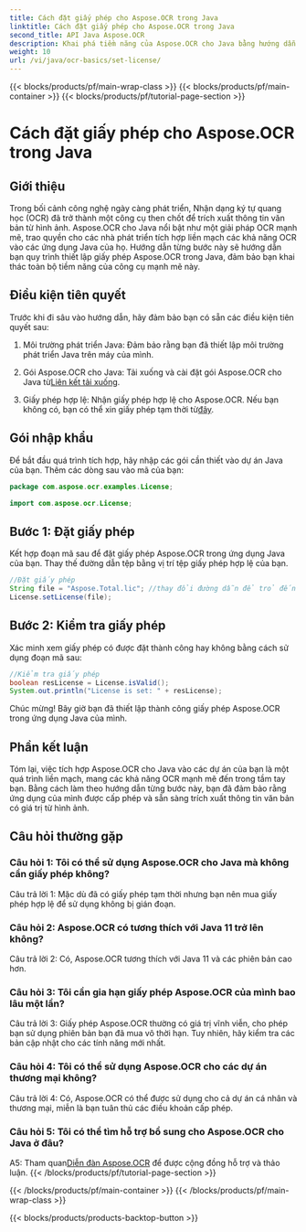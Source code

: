 ```yaml
---
title: Cách đặt giấy phép cho Aspose.OCR trong Java
linktitle: Cách đặt giấy phép cho Aspose.OCR trong Java
second_title: API Java Aspose.OCR
description: Khai phá tiềm năng của Aspose.OCR cho Java bằng hướng dẫn từng bước này. Thiết lập giấy phép của bạn một cách dễ dàng và nâng cao khả năng OCR của bạn.
weight: 10
url: /vi/java/ocr-basics/set-license/
---
```


{{< blocks/products/pf/main-wrap-class >}}
{{< blocks/products/pf/main-container >}}
{{< blocks/products/pf/tutorial-page-section >}}

# Cách đặt giấy phép cho Aspose.OCR trong Java

## Giới thiệu

Trong bối cảnh công nghệ ngày càng phát triển, Nhận dạng ký tự quang học (OCR) đã trở thành một công cụ then chốt để trích xuất thông tin văn bản từ hình ảnh. Aspose.OCR cho Java nổi bật như một giải pháp OCR mạnh mẽ, trao quyền cho các nhà phát triển tích hợp liền mạch các khả năng OCR vào các ứng dụng Java của họ. Hướng dẫn từng bước này sẽ hướng dẫn bạn quy trình thiết lập giấy phép Aspose.OCR trong Java, đảm bảo bạn khai thác toàn bộ tiềm năng của công cụ mạnh mẽ này.

## Điều kiện tiên quyết

Trước khi đi sâu vào hướng dẫn, hãy đảm bảo bạn có sẵn các điều kiện tiên quyết sau:

1. Môi trường phát triển Java: Đảm bảo rằng bạn đã thiết lập môi trường phát triển Java trên máy của mình.

2.  Gói Aspose.OCR cho Java: Tải xuống và cài đặt gói Aspose.OCR cho Java từ[Liên kết tải xuống](https://releases.aspose.com/ocr/java/).

3. Giấy phép hợp lệ: Nhận giấy phép hợp lệ cho Aspose.OCR. Nếu bạn không có, bạn có thể xin giấy phép tạm thời từ[đây](https://purchase.aspose.com/temporary-license/).

## Gói nhập khẩu

Để bắt đầu quá trình tích hợp, hãy nhập các gói cần thiết vào dự án Java của bạn. Thêm các dòng sau vào mã của bạn:

```java
package com.aspose.ocr.examples.License;

import com.aspose.ocr.License;
```

## Bước 1: Đặt giấy phép

Kết hợp đoạn mã sau để đặt giấy phép Aspose.OCR trong ứng dụng Java của bạn. Thay thế đường dẫn tệp bằng vị trí tệp giấy phép hợp lệ của bạn.

```java
//Đặt giấy phép
String file = "Aspose.Total.lic"; //thay đổi đường dẫn để trỏ đến giấy phép hợp lệ
License.setLicense(file);
```

## Bước 2: Kiểm tra giấy phép

Xác minh xem giấy phép có được đặt thành công hay không bằng cách sử dụng đoạn mã sau:

```java
//Kiểm tra giấy phép
boolean resLicense = License.isValid();
System.out.println("License is set: " + resLicense);
```

Chúc mừng! Bây giờ bạn đã thiết lập thành công giấy phép Aspose.OCR trong ứng dụng Java của mình.

## Phần kết luận

Tóm lại, việc tích hợp Aspose.OCR cho Java vào các dự án của bạn là một quá trình liền mạch, mang các khả năng OCR mạnh mẽ đến trong tầm tay bạn. Bằng cách làm theo hướng dẫn từng bước này, bạn đã đảm bảo rằng ứng dụng của mình được cấp phép và sẵn sàng trích xuất thông tin văn bản có giá trị từ hình ảnh.

## Câu hỏi thường gặp

### Câu hỏi 1: Tôi có thể sử dụng Aspose.OCR cho Java mà không cần giấy phép không?

Câu trả lời 1: Mặc dù đã có giấy phép tạm thời nhưng bạn nên mua giấy phép hợp lệ để sử dụng không bị gián đoạn.

### Câu hỏi 2: Aspose.OCR có tương thích với Java 11 trở lên không?

Câu trả lời 2: Có, Aspose.OCR tương thích với Java 11 và các phiên bản cao hơn.

### Câu hỏi 3: Tôi cần gia hạn giấy phép Aspose.OCR của mình bao lâu một lần?

Câu trả lời 3: Giấy phép Aspose.OCR thường có giá trị vĩnh viễn, cho phép bạn sử dụng phiên bản bạn đã mua vô thời hạn. Tuy nhiên, hãy kiểm tra các bản cập nhật cho các tính năng mới nhất.

### Câu hỏi 4: Tôi có thể sử dụng Aspose.OCR cho các dự án thương mại không?

Câu trả lời 4: Có, Aspose.OCR có thể được sử dụng cho cả dự án cá nhân và thương mại, miễn là bạn tuân thủ các điều khoản cấp phép.

### Câu hỏi 5: Tôi có thể tìm hỗ trợ bổ sung cho Aspose.OCR cho Java ở đâu?

 A5: Tham quan[Diễn đàn Aspose.OCR](https://forum.aspose.com/c/ocr/16) để được cộng đồng hỗ trợ và thảo luận.
{{< /blocks/products/pf/tutorial-page-section >}}

{{< /blocks/products/pf/main-container >}}
{{< /blocks/products/pf/main-wrap-class >}}

{{< blocks/products/products-backtop-button >}}
